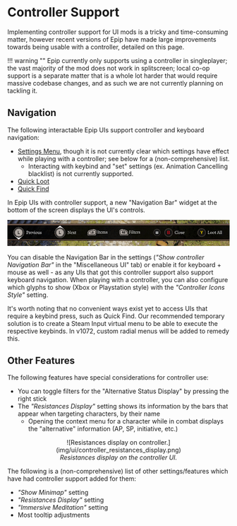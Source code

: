 # Controller Support
Implementing controller support for UI mods is a tricky and time-consuming matter, however recent versions of Epip have made large improvements towards being usable with a controller, detailed on this page.

!!! warning ""
    Epip currently only supports using a controller in singleplayer; the vast majority of the mod does not work in splitscreen; local co-op support is a separate matter that is a whole lot harder that would require massive codebase changes, and as such we are not currently planning on tackling it.

## Navigation

The following interactable Epip UIs support controller and keyboard navigation:

- [Settings Menu](SettingsMenu.md), though it is not currently clear which settings have effect while playing with a controller; see below for a (non-comprehensive) list.
    - Interacting with keybind and "set" settings (ex. Animation Cancelling blacklist) is not currently supported.
- [Quick Loot](QuickLoot.md)
- [Quick Find](QuickFind.md)

In Epip UIs with controller support, a new "Navigation Bar" widget at the bottom of the screen displays the UI's controls.

![Navigation Bar widget.](img/ui/navigation_bar.png)

You can disable the Navigation Bar in the settings (*"Show controller Navigation Bar"* in the "Miscellaneous UI" tab) or enable it for keyboard + mouse as well - as any UIs that got this controller support also support keyboard navigation. When playing with a controller, you can also configure which glyphs to show (Xbox or Playstation style) with the *"Controller Icons Style"* setting.

It's worth noting that no convenient ways exist yet to access UIs that require a keybind press, such as Quick Find. Our recommended temporary solution is to create a Steam Input virtual menu to be able to execute the respective keybinds. In v1072, custom radial menus will be added to remedy this.

## Other Features

The following features have special considerations for controller use:

- You can toggle filters for the "Alternative Status Display" by pressing the right stick
- The *"Resistances Display"* setting shows its information by the bars that appear when targeting characters, by their name
    - Opening the context menu for a character while in combat displays the "alternative" information (AP, SP, initiative, etc.)

<center>![Resistances display on controller.](img/ui/controller_resistances_display.png)</center>
<center><i>Resistances display on the controller UI.</i></center>

The following is a (non-comprehensive) list of other settings/features which have had controller support added for them:

- *"Show Minimap"* setting
- *"Resistances Display"* setting
- *"Immersive Meditation"* setting
- Most tooltip adjustments
